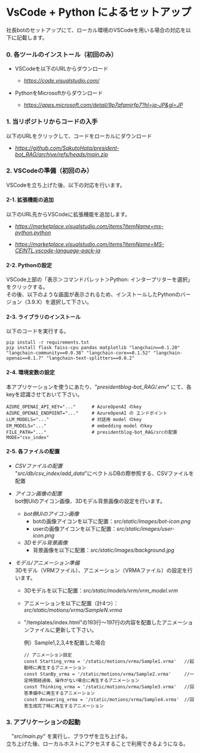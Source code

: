 # VsCode + Python によるセットアップ

社長botのセットアップにて、ローカル環境のVSCodeを用いる場合の対応を以下に記載します。

### 0. 各ツールのインストール（初回のみ）
- VSCodeを以下のURLからダウンロード<br>
  - *https://code.visualstudio.com/*

- PythonをMicrosoftからダウンロード<br>
  - *https://apps.microsoft.com/detail/9p7qfqmjrfp7?hl=ja-JP&gl=JP*

### 1. 当リポジトリからコードの入手
以下のURLをクリックして、コードをローカルにダウンロード<br>
  - *https://github.com/SakutoHata/president-bot_RAG/archive/refs/heads/main.zip*

### 2. VSCodeの準備（初回のみ）
VSCodeを立ち上げた後、以下の対応を行います。
#### 2-1. 拡張機能の追加
以下のURL先からVSCodeに拡張機能を追加します。<br>
- *https://marketplace.visualstudio.com/items?itemName=ms-python.python*

- *https://marketplace.visualstudio.com/items?itemName=MS-CEINTL.vscode-language-pack-ja*

#### 2-2. Pythonの設定
VSCode上部の「表示＞コマンドパレット＞Python: インタープリターを選択」をクリックする。<br>
その後、以下のような画面が表示されるため、インストールしたPythonのバージョン（3.9.X）を選択して下さい。

#### 2-3. ライブラリのインストール
以下のコードを実行する。
  ```
  pip install -r requirements.txt
  pip install flask faiss-cpu pandas matplotlib "langchain==0.1.20" "langchain-community==0.0.38" "langchain-core==0.1.52" "langchain-openai==0.1.7" "langchain-text-splitters==0.0.2"
  ```

#### 2-4. 環境変数の設定
本アプリケーションを使うにあたり、"*presidentblog-bot_RAG/.env*" にて、各keyを認識させておいて下さい。
```
AZURE_OPENAI_API_KEY="..."      # AzureOpenAI のkey
AZURE_OPENAI_ENDPOINT="..."     # AzureOpenAI の エンドポイント
LLM_MODELS="..."                # 対話用 model のkey
EM_MODELS="..."                 # embedding model のkey
FILE_PATH="..."                 # presidentblog-bot_RAG/srcの配置
MODE="csv_index"
```

#### 2-5. 各ファイルの配置

- *CSVファイルの配置*<br>
  "*src/db/csv_index/add_data*"にベクトルDBの際参照する、CSVファイルを配置

- *アイコン画像の配置*<br>
  bot側UIのアイコン画像、3Dモデル背景画像の設定を行います。
  - *bot側UIのアイコン画像*
      - botの画像アイコンを以下に配置：*src/static/images/bot-icon.png*
      - userの画像アイコンを以下に配置：*src/static/images/user-icon.png*
  - *3Dモデル背景画像*
      - 背景画像を以下に配置：*src/static/images/background.jpg*

- *モデル/アニメーション準備*<br>
  3Dモデル（VRMファイル）、アニメーション（VRMAファイル）の設定を行います。

  - 3Dモデルを以下に配置：*src/static/models/vrm/vrm_model.vrm*
  - アニメーションを以下に配置（計4つ）：*src/static/motions/vrma/SampleN.vrma*
  - "/templates/index.html"の193行～197行の内容を配置したアニメーションファイルに更新して下さい。<br>

      例）Sample1,2,3,4を配置した場合
      ```
      // アニメーション設定
      const Starting_vrma = '/static/motions/vrma/Sample1.vrma'   //起動時に再生するアニメーション
      const StanBy_vrma = '/static/motions/vrma/Sample2.vrma'     //一定時間経過後、操作がない場合に再生するアニメーション
      const Thinking_vrma = '/static/motions/vrma/Sample3.vrma'   //回答準備中に再生するアニメーション
      const Answering_vrma = '/static/motions/vrma/Sample4.vrma'  //回答生成完了時に再生するアニメーション
      ```

### 3. アプリケーションの起動
　"*src/main.py*" を実行し、ブラウザを立ち上げる。<br>立ち上げた後、ローカルホストにアクセスすることで利用できるようになる。